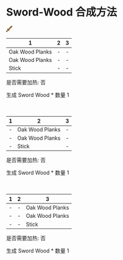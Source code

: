 # Sword-Wood 合成方法

![Icon](Doc/Recipe/e84c3e85dd432084881c0c6c0649472e.png)

|1|2|3|
|----|-----|-----|
|Oak Wood Planks|-|-|
|Oak Wood Planks|-|-|
|Stick|-|-|

是否需要加热: 否

生成 Sword Wood \* 数量 1
<br/> <br/> <br/> 

|1|2|3|
|----|-----|-----|
|-|Oak Wood Planks|-|
|-|Oak Wood Planks|-|
|-|Stick|-|

是否需要加热: 否

生成 Sword Wood \* 数量 1
<br/> <br/> <br/> 

|1|2|3|
|----|-----|-----|
|-|-|Oak Wood Planks|
|-|-|Oak Wood Planks|
|-|-|Stick|

是否需要加热: 否

生成 Sword Wood \* 数量 1
<br/> <br/> <br/> 


